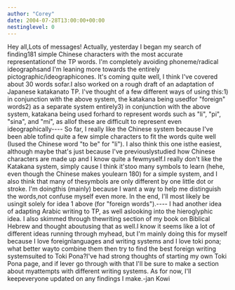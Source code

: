 ```yaml
---
author: "Corey"
date: 2004-07-28T13:00:00+00:00
nestinglevel: 0
---
```

Hey all,Lots of messages! Actually, yesterday I began my search of finding181 simple Chinese characters with the most accurate representationof the TP words. I'm completely avoiding phoneme/radical ideographsand I'm leaning more towards the entirely pictographic/ideographicones. It's coming quite well, I think I've covered about 30 words sofar.I also worked on a rough draft of an adaptation of Japanese katakanato TP. I've thought of a few different ways of using this:1) in conjunction with the above system, the katakana being usedfor "foreign" words2) as a separate system entirely3) in conjunction with the above system, katakana being used forhard to represent words such as "li", "pi", "sina", and "mi", as allof these are difficult to represent even ideographically----
So far, I really like the Chinese system because I've been able tofind quite a few simple characters to fit the words quite well (Iused the Chinese word "to be" for "li"). I also think this one isthe easiest, although maybe that's just because I've previouslystudied how Chinese characters are made up and I know quite a fewmyself.I really don't like the Katakana system, simply cause I think it'stoo many symbols to learn (hehe, even though the Chinese makes youlearn 180) for a simple system, and I also think that many of thesymbols are only different by one little dot or stroke. I'm doingthis (mainly) because I want a way to help me distinguish the words,not confuse myself even more. In the end, I'll most likely be usingit solely for idea 1 above (for "foreign words").----
I had another idea of adapting Arabic writing to TP, as well aslooking into the hieroglyphic idea. I also skimmed through thewriting section of my book on Biblical Hebrew and thought aboutusing that as well.I know it seems like a lot of different ideas running through myhead, but I'm mainly doing this for myself because I love foreignlanguages and writing systems and I love toki pona; what better wayto combine them then try to find the best foreign writing systemsuited to Toki Pona?I've had strong thoughts of starting my own Toki Pona page, and if Iever go through with that I'll be sure to make a section about myattempts with different writing systems. As for now, I'll keepeveryone updated on any findings I make.-jan Kowi